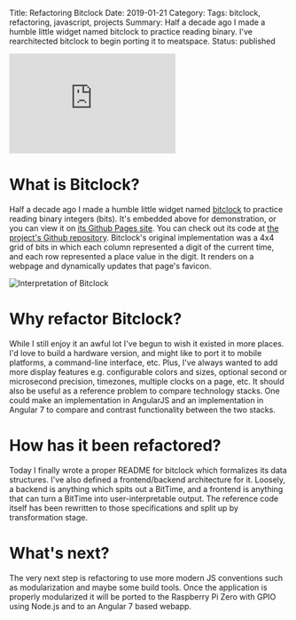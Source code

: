 Title: Refactoring Bitclock
Date: 2019-01-21
Category: 
Tags: bitclock, refactoring, javascript, projects 
Summary: Half a decade ago I made a humble little widget named bitclock to practice reading binary. I've rearchitected bitclock to begin porting it to meatspace.
Status: published

<iframe src="https://lucidmachine.github.io/bitclock/" style="border: none; height: 180px;"></iframe>

# What is Bitclock?
Half a decade ago I made a humble little widget named [bitclock](https://lucidmachine.github.io/bitclock/) to practice reading binary integers (bits). It's embedded above for demonstration, or you can view it on [its Github Pages site](https://lucidmachine.github.io/bitclock/). You can check out its code at [the project's Github repository](https://github.com/lucidmachine/bitclock). Bitclock's original implementation was a 4x4 grid of bits in which each column represented a digit of the current time, and each row represented a place value in the digit. It renders on a webpage and dynamically updates that page's favicon.

![Interpretation of Bitclock](https://lucidmachine.github.io/bitclock/img/interpretation.png)

# Why refactor Bitclock?
While I still enjoy it an awful lot I've begun to wish it existed in more places. I'd love to build a hardware version, and might like to port it to mobile platforms, a command-line interface, etc. Plus, I've always wanted to add more display features e.g. configurable colors and sizes, optional second or microsecond precision, timezones, multiple clocks on a page, etc. It should also be useful as a reference problem to compare technology stacks. One could make an implementation in AngularJS and an implementation in Angular 7 to compare and contrast functionality between the two stacks.

# How has it been refactored?
Today I finally wrote a proper README for bitclock which formalizes its data structures. I've also defined a frontend/backend architecture for it. Loosely, a backend is anything which spits out a BitTime, and a frontend is anything that can turn a BitTime into user-interpretable output. The reference code itself has been rewritten to those specifications and split up by transformation stage. 

# What's next?
The very next step is refactoring to use more modern JS conventions such as modularization and maybe some build tools. Once the application is properly modularized it will be ported to the Raspberry Pi Zero with GPIO using Node.js and to an Angular 7 based webapp.

